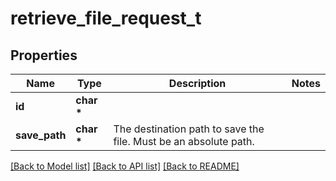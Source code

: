# retrieve_file_request_t

## Properties
Name | Type | Description | Notes
------------ | ------------- | ------------- | -------------
**id** | **char \*** |  | 
**save_path** | **char \*** | The destination path to save the file. Must be an absolute path. | 

[[Back to Model list]](../README.md#documentation-for-models) [[Back to API list]](../README.md#documentation-for-api-endpoints) [[Back to README]](../README.md)


